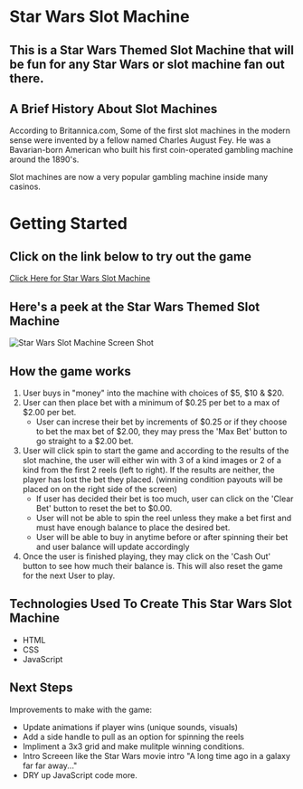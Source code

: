 # Star Wars Slot Machine

## This is a Star Wars Themed Slot Machine that will be fun for any Star Wars or slot machine fan out there. 

## A Brief History About Slot Machines
According to Britannica.com, Some of the first slot machines in the modern sense were invented by a fellow named Charles August Fey. He was a Bavarian-born American who built his first coin-operated gambling machine around the 1890's.

Slot machines are now a very popular gambling machine inside many casinos.

# Getting Started

## Click on the link below to try out the game

[Click Here for Star Wars Slot Machine](https://noelabellera.github.io/sw_slot-machine/)

## Here's a peek at the Star Wars Themed Slot Machine

![Star Wars Slot Machine Screen Shot](https://i.imgur.com/Lb3fv0R.jpg)
## How the game works

1. User buys in "money" into the machine with choices of $5, $10 & $20.
1. User can then place bet with a minimum of $0.25 per bet to a max of $2.00 per bet.
    * User can increse their bet by increments of $0.25 or if they choose to bet the max bet of $2.00, they may press the 'Max Bet' button to go straight to a $2.00 bet.
1. User will click spin to start the game and according to the results of the slot machine, the user will either win with 3 of a kind images or 2 of a kind from the first 2 reels (left to right). If the results are neither, the player has lost the bet they placed. (winning condition payouts will be placed on on the right side of the screen)
    * If user has decided their bet is too much, user can click on the 'Clear Bet' button to reset the bet to $0.00.
    * User will not be able to spin the reel unless they make a bet first and must have enough balance to place the desired bet.
    * User will be able to buy in anytime before or after spinning their bet and user balance will update accordingly 
1. Once the user is finished playing, they may click on the 'Cash Out' button to see how much their balance is. This will also reset the game for the next User to play. 


## Technologies Used To Create This Star Wars Slot Machine
* HTML
* CSS
* JavaScript


## Next Steps
Improvements to make with the game:
* Update animations if player wins (unique sounds, visuals)
* Add a side handle to pull as an option for spinning the reels
* Impliment a 3x3 grid and make mulitple winning conditions. 
* Intro Screeen like the Star Wars movie intro "A long time ago in a galaxy far far away..."
* DRY up JavaScript code more.

